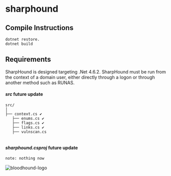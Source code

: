 # sharphound

## Compile Instructions

```
dotnet restore.
dotnet build
```

## Requirements

SharpHound is designed targeting .Net 4.6.2. SharpHound must be run from the context of a domain user, either directly through a logon or through another method such as RUNAS.

#### ***src*** future update

```
src/
│
├── context.cs ✔              
   ├── enums.cs ✔
   ├── flags.cs ✔
   ├── links.cs ✔
   ├── vulnscan.cs         
            
```

#### ***sharphound.csproj*** future update

```
note: nothing now
```

![bloodhound-logo](https://github.com/Sulaimannabdul/sharphound/assets/151133481/8ff5cadd-b696-4089-9830-69446a4c28bd)

